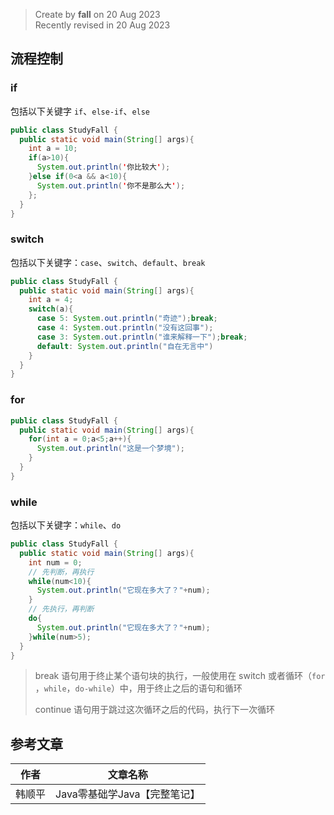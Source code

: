 > Create by **fall** on 20 Aug 2023<br/>
> Recently revised in 20 Aug 2023

## 流程控制

### if

包括以下关键字 `if`、`else-if`、`else`

```java
public class StudyFall {
  public static void main(String[] args){
    int a = 10;
    if(a>10){
      System.out.println('你比较大');
    }else if(0<a && a<10){
      System.out.println('你不是那么大');
    };
  }
}
```

### switch

包括以下关键字：`case`、`switch`、`default`、`break`

```java
public class StudyFall {
  public static void main(String[] args){
    int a = 4;
    switch(a){
      case 5: System.out.println("奇迹");break;
      case 4: System.out.println("没有这回事");
      case 3: System.out.println("谁来解释一下");break;
      default: System.out.println("自在无言中")
    }
  }
}
```

### for

```java
public class StudyFall {
  public static void main(String[] args){
    for(int a = 0;a<5;a++){
      System.out.println("这是一个梦境");
    }
  }
}
```

### while

包括以下关键字：`while`、`do`

```java
public class StudyFall {
  public static void main(String[] args){
    int num = 0;
    // 先判断，再执行
    while(num<10){
      System.out.println("它现在多大了？"+num);
    }
    // 先执行，再判断
    do{
      System.out.println("它现在多大了？"+num);
    }while(num>5);
  }
}
```

> break 语句用于终止某个语句块的执行，一般使用在 switch 或者循环（`for` ，`while`，`do-while`）中，用于终止之后的语句和循环
>
> continue 语句用于跳过这次循环之后的代码，执行下一次循环







## 参考文章

| 作者   | 文章名称                     |
| ------ | ---------------------------- |
| 韩顺平 | Java零基础学Java【完整笔记】 |

